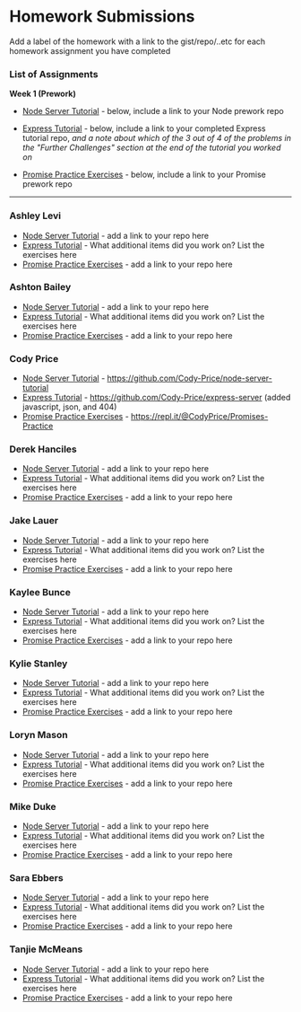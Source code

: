 # Homework Submissions

Add a label of the homework with a link to the gist/repo/..etc for each homework assignment you have completed

### List of Assignments

**Week 1 (Prework)**

* [Node Server Tutorial](http://frontend.turing.io/lessons/module-4/node-prework.html) - below, include a link to your Node prework repo

* [Express Tutorial](https://medium.com/@jaeger.rob/introduction-to-nodes-express-js-db5617047150) - below, include a link to your completed Express tutorial repo, *and a note about which of the 3 out of 4 of the problems in the "Further Challenges" section at the end of the tutorial you worked on*

* [Promise Practice Exercises](https://gist.github.com/robbiejaeger/dc8f55c1f9462741090862f736b82cab) - below, include a link to your Promise prework repo

---

### Ashley Levi

* [Node Server Tutorial]() - add a link to your repo here
* [Express Tutorial]() - What additional items did you work on? List the exercises here
* [Promise Practice Exercises]() - add a link to your repo here

### Ashton Bailey

* [Node Server Tutorial]() - add a link to your repo here
* [Express Tutorial]() - What additional items did you work on? List the exercises here
* [Promise Practice Exercises]() - add a link to your repo here

### Cody Price

* [Node Server Tutorial]() - https://github.com/Cody-Price/node-server-tutorial
* [Express Tutorial]() - https://github.com/Cody-Price/express-server (added javascript, json, and 404)
* [Promise Practice Exercises]() - https://repl.it/@CodyPrice/Promises-Practice

### Derek Hanciles

* [Node Server Tutorial]() - add a link to your repo here
* [Express Tutorial]() - What additional items did you work on? List the exercises here
* [Promise Practice Exercises]() - add a link to your repo here

### Jake Lauer

* [Node Server Tutorial]() - add a link to your repo here
* [Express Tutorial]() - What additional items did you work on? List the exercises here
* [Promise Practice Exercises]() - add a link to your repo here

### Kaylee Bunce

* [Node Server Tutorial]() - add a link to your repo here
* [Express Tutorial]() - What additional items did you work on? List the exercises here
* [Promise Practice Exercises]() - add a link to your repo here

### Kylie Stanley

* [Node Server Tutorial]() - add a link to your repo here
* [Express Tutorial]() - What additional items did you work on? List the exercises here
* [Promise Practice Exercises]() - add a link to your repo here

### Loryn Mason

* [Node Server Tutorial]() - add a link to your repo here
* [Express Tutorial]() - What additional items did you work on? List the exercises here
* [Promise Practice Exercises]() - add a link to your repo here

### Mike Duke

* [Node Server Tutorial]() - add a link to your repo here
* [Express Tutorial]() - What additional items did you work on? List the exercises here
* [Promise Practice Exercises]() - add a link to your repo here

### Sara Ebbers

* [Node Server Tutorial]() - add a link to your repo here
* [Express Tutorial]() - What additional items did you work on? List the exercises here
* [Promise Practice Exercises]() - add a link to your repo here

### Tanjie McMeans

* [Node Server Tutorial]() - add a link to your repo here
* [Express Tutorial]() - What additional items did you work on? List the exercises here
* [Promise Practice Exercises]() - add a link to your repo here
